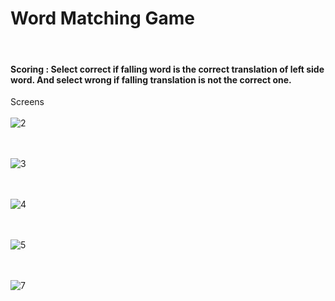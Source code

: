 # Word Matching Game

<br>

####  Scoring : Select correct if falling word is the correct translation of left side word. And select wrong if falling translation is not the correct one.

Screens
<br><br>
![2](https://user-images.githubusercontent.com/39777674/67699748-a3ea4b00-f9d2-11e9-8669-7c3bb381444e.png)

<br><br>
![3](https://user-images.githubusercontent.com/39777674/67699925-f9bef300-f9d2-11e9-854e-0de3eb98b6ea.png)

<br><br>
![4](https://user-images.githubusercontent.com/39777674/67700130-633f0180-f9d3-11e9-9439-2c8f90d04631.png)


<br><br>
![5](https://user-images.githubusercontent.com/39777674/67700159-6fc35a00-f9d3-11e9-88b5-2b0aa5f7bb3a.png)

<br><br>
![7](https://user-images.githubusercontent.com/39777674/67700182-7e117600-f9d3-11e9-9c41-d36f198b8174.png)


<br><br>
